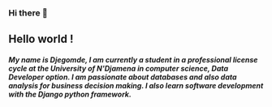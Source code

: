 ### Hi there 👋
## Hello world !
##### My name is Djegomde, I am currently a student in a professional license cycle at the University of N'Djamena in computer science, Data Developer option. I am passionate about databases and also data analysis for business decision making. I also learn software development with the Django python framework.

<!--
**Djegomde/Djegomde** is a ✨ _special_ ✨ repository because its `README.md` (this file) appears on your GitHub profile.

Here are some ideas to get you started:

- 🔭 I’m currently working on ...
- 🌱 I’m currently learning ...
- 👯 I’m looking to collaborate on ...
- 🤔 I’m looking for help with ...
- 💬 Ask me about ...
- 📫 How to reach me: ...
- 😄 Pronouns: ...
- ⚡ Fun fact: ...
-->
